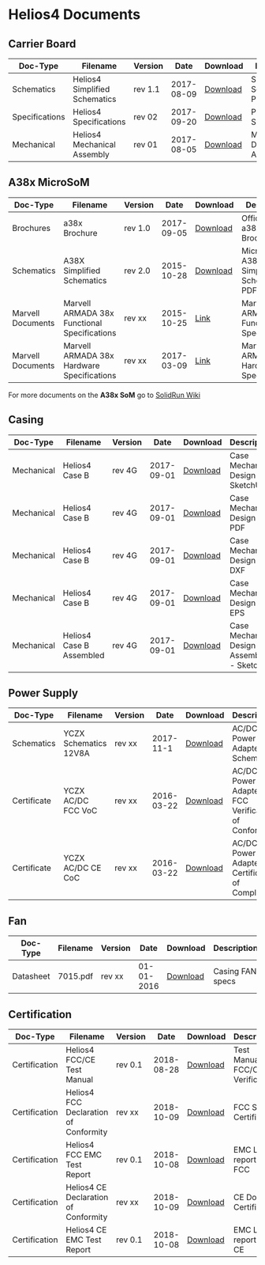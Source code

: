 # Helios4 Documents

## Carrier Board

Doc-Type | Filename | Version | Date | Download | Description
---------|----------|---------|------|----------|------------
Schematics|Helios4 Simplified Schematics|rev 1.1|2017-08-09|[Download](/files/carrier/Helios4_Schematics_R1-1.pdf)|Simplified Schematics - PDF
Specifications|Helios4 Specifications|rev 02|2017-09-20|[Download](/files/carrier/Helios4_Specifications.pdf)|Product Specifications
Mechanical|Helios4 Mechanical Assembly|rev 01|2017-08-05|[Download](/files/carrier/Helios4_Mechnical_Assembly.pdf)|Mechanical Design / Assembly

## A38x  MicroSoM

Doc-Type | Filename | Version | Date | Download | Description
---------|----------|---------|------|----------|------------
Brochures|a38x Brochure|rev 1.0|2017-09-05|[Download](/files/som/brochure_a38x_microsom_2017-09-05.pdf)|Official SR a38x Brochure
Schematics|A38X Simplified Schematics|rev 2.0|2015-10-28|[Download](/files/som/a38x-microsom-schematics-simplified-rev2.00.pdf)|MicroSom A38X Simplified Schematics - PDF
Marvell Documents|Marvell ARMADA 38x Functional Specifications|rev xx|2015-10-25|[Link](https://marvellcorp.wufoo.com/forms/marvell-armada-38x-functional-specifications/)|Marvell ARMADA 38x Functional Specifications
Marvell Documents|Marvell ARMADA 38x Hardware Specifications|rev xx|2017-03-09|[Link](https://marvellcorp.wufoo.com/forms/marvell-armada-38x-hardware-specifications/)|Marvell ARMADA 38x Hardware Specifications

For more documents on the **A38x SoM** go to [SolidRun Wiki](https://wiki.solid-run.com/doku.php?id=products:a38x:documents)

## Casing

Doc-Type | Filename | Version | Date | Download | Description
---------|----------|---------|------|----------|-------------
Mechanical|Helios4 Case B|rev 4G|2017-09-01|[Download](/files/casing/Helios4_CaseB_r4g.skp)|Case Mechanical Design - SketchUp
Mechanical|Helios4 Case B|rev 4G|2017-09-01|[Download](/files/casing/Helios4_CaseB_r4g.pdf)|Case Mechanical Design - PDF
Mechanical|Helios4 Case B|rev 4G|2017-09-01|[Download](/files/casing/Helios4_CaseB_r4g.dxf)|Case Mechanical Design - DXF
Mechanical|Helios4 Case B|rev 4G|2017-09-01|[Download](/files/casing/Helios4_CaseB_r4g.eps)|Case Mechanical Design - EPS
Mechanical|Helios4 Case B Assembled|rev 4G|2017-09-01|[Download](/files/casing/Helios4_CaseB_r4g-assembled.skp)|Case Mechanical Design Assembled - SketchUp

## Power Supply

Doc-Type | Filename | Version | Date | Download | Description
---------|----------|---------|------|----------|-------------
Schematics|YCZX Schematics 12V8A|rev xx|2017-11-1|[Download](/files/power-supply/YCZX_Schematics_12V8A.pdf)|AC/DC Power Adapter Schematics
Certificate|YCZX AC/DC FCC VoC|rev xx|2016-03-22|[Download](/files/power-supply/YCZX_ACDC_FCC_VoC.png)|AC/DC Power Adapter FCC Verification of Conformity
Certificate|YCZX AC/DC CE CoC|rev xx|2016-03-22|[Download](/files/power-supply/YCZX_ACDC_CE_CoC.png)|AC/DC Power Adapter CE Certificate of Compliance

## Fan

Doc-Type | Filename | Version | Date | Download | Description
---------|----------|---------|------|----------|-------------
Datasheet|7015.pdf|rev xx|01-01-2016|[Download](/files/fan/Whee_fan_7015.pdf)|Casing FAN specs


## Certification

Doc-Type | Filename | Version | Date | Download | Description
---------|----------|---------|------|----------|-------------
Certification|Helios4 FCC/CE Test Manual|rev 0.1|2018-08-28|[Download](/files/certification/Helios4_FCC_CE_Test_Manual-v0.1.pdf)|Test Manual for FCC/CE Verification
Certification|Helios4 FCC Declaration of Conformity|rev xx|2018-10-09|[Download](/files/certification/FCC_SDoC_Helios4_2GB_ECC.pdf)|FCC SDoC Certificate
Certification|Helios4 FCC EMC Test Report|rev 0.1|2018-10-08|[Download](/files/certification/UCSFC-1810-0036_Helios4_2GB_ECC_Test_Report.pdf)|EMC Lab report for FCC
Certification|Helios4 CE Declaration of Conformity|rev xx|2018-10-09|[Download](/files/certification/CE_DoC_Helios4_2GB_ECC.pdf)|CE DoC Certificate
Certification|Helios4 CE EMC Test Report|rev 0.1|2018-10-08|[Download](/files/certification/UCSCE-1810-0075_Helios4_2GB_ECC_Test_Report.pdf)|EMC Lab report for CE
